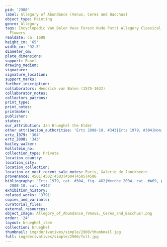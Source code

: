 ```yaml
---
pid: '2900'
label: Allegory of Abundance (Venus, Ceres and Bacchus)
object_type: Painting
genre: Allegory
tags: Encyclopedic Van_Balen Vase Forest Nude Putti Allegory Classical Mythological
  Flowers
realdate: ca. 1608
height_cm: '65'
width_cm: '92.5'
diameter_cm: 
plate_dimensions: 
support: Panel
drawing_medium: 
signature: 
signature_location: 
support_marks: 
further_inscription: 
collaborators: Hendrick van Balen (1575-1632)
collaborator_notes: 
collectors_patrons: 
print_type: 
print_notes: 
printmaker: 
publisher: 
states: 
our_attribution: Jan Brueghel the Elder
other_attribution_authorities: 'Ertz 2008-10, #343|Ertz 1979, #304|Honig database'
ertz_1979: '304'
ertz_2008: '343'
bailey_walker: 
hollstein_no: 
collection_type: Private
location_country: 
location_city: 
location_collection: 
location_or_most_recent_sale_notes: Paris, Galerie de Jonckheere
provenance: 4501|4502|4503|4504|4505|4506
bibliography: 'Ertz 1979, cat. #304, fig. 462|Werche 2004, cat. #A69, pp. 78, 160-61|Ertz
  2008-10, cat. #343'
exhibition_history: 
related_works: '3791'
copies_and_variants: 
curatorial_files: 
external_resources: 
object_image: Allegory_of_Abundance_(Venus,_Ceres_and_Bacchus).png
order: '24'
layout: brueghel_item
collection: brueghel
thumbnail: img/derivatives/simple/2900/thumbnail.jpg
full: img/derivatives/simple/2900/full.jpg
---
```

